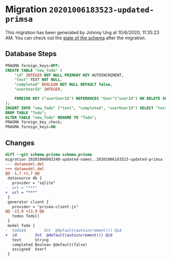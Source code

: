 # Migration `20201006183523-updated-primsa`

This migration has been generated by Johnny Ung at 10/6/2020, 11:35:23 AM.
You can check out the [state of the schema](./schema.prisma) after the migration.

## Database Steps

```sql
PRAGMA foreign_keys=OFF;
CREATE TABLE "new_Todo" (
    "id" INTEGER NOT NULL PRIMARY KEY AUTOINCREMENT,
    "text" TEXT NOT NULL,
    "completed" BOOLEAN NOT NULL DEFAULT false,
    "userUserId" INTEGER,

    FOREIGN KEY ("userUserId") REFERENCES "User"("userId") ON DELETE SET NULL ON UPDATE CASCADE
);
INSERT INTO "new_Todo" ("text", "completed", "userUserId") SELECT "text", "completed", "userUserId" FROM "Todo";
DROP TABLE "Todo";
ALTER TABLE "new_Todo" RENAME TO "Todo";
PRAGMA foreign_key_check;
PRAGMA foreign_keys=ON
```

## Changes

```diff
diff --git schema.prisma schema.prisma
migration 20201006003240-updated-names..20201006183523-updated-primsa
--- datamodel.dml
+++ datamodel.dml
@@ -1,7 +1,7 @@
 datasource db {
   provider = "sqlite"
-  url = "***"
+  url = "***"
 }
 generator client {
   provider = "prisma-client-js"
@@ -13,9 +13,9 @@
   todos Todo[]
 }
 model Todo {
-  todoId        Int  @default(autoincrement()) @id
+  id        Int  @default(autoincrement()) @id
   text      String
   completed Boolean @default(false)
   assigned  User?
 }
```



